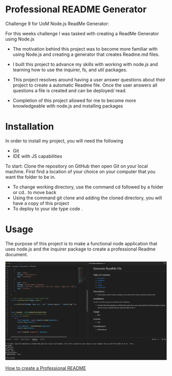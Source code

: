 # Professional README Generator 

Challenge 9 for UoM Node.js ReadMe Generator:  

For this weeks challenge I was tasked with creating a ReadMe Generator using Node.js

- The motivation behind this project was to become more familiar with using Node.js and creating a generator that creates Readme.md files. 
 
- I built this project to advance my skills with working with node.js and learning how to use the inquirer, fs, and util packages.  

- This project resolves around having a user answer questions about their project to create a automatic Readme file. Once the user answers all questions a file is created and can be deployed/ read.    

- Completion of this project allowed for me to become more knowledgeable with node.js and installing packages 

# Installation
In order to install my project, you will need the following

- Git
- IDE with JS capabilities 

To start: 
Clone the repository on GitHub then open Git on your local machine. First find a location of your choice on your computer that you want the folder to be in.
- To change working directory, use the command cd followed by a folder or cd.. to move back  
- Using the command git clone and adding the cloned directory, you will have a copy of this project
- To deploy to your ide type code . 

# Usage 
The purpose of this project is to make a functional node application that uses node.js and the inquirer package to create a professional Readme document.  


![Challange9-ReadMeGenerator](./image/ReadMe.PNG)

[How to create a Professional README](https://coding-boot-camp.github.io/full-stack/github/professional-readme-guide)
